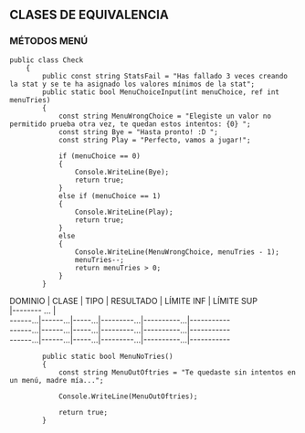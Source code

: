 ## CLASES DE EQUIVALENCIA ##
### MÉTODOS MENÚ ### 
~~~~
public class Check
    {
        public const string StatsFail = "Has fallado 3 veces creando la stat y se te ha asignado los valores mínimos de la stat";
        public static bool MenuChoiceInput(int menuChoice, ref int menuTries)
        {
            const string MenuWrongChoice = "Elegiste un valor no permitido prueba otra vez, te quedan estos intentos: {0} ";
            const string Bye = "Hasta pronto! :D ";
            const string Play = "Perfecto, vamos a jugar!";

            if (menuChoice == 0)
            {
                Console.WriteLine(Bye);
                return true;
            }
            else if (menuChoice == 1)                
            {
                Console.WriteLine(Play);
                return true;
            }
            else
            {
                Console.WriteLine(MenuWrongChoice, menuTries - 1);
                menuTries--;
                return menuTries > 0;
            }
        }
~~~~

DOMINIO  |  CLASE  |  TIPO  | RESULTADO  | LÍMITE INF  | LÍMITE SUP      
|-------- ... |    
------...|------...|-----...|---------...|----------...|-----------      
------...|------...|-----...|---------...|----------...|-----------    
------...|------...|-----...|---------...|----------...|----------- 

~~~
        public static bool MenuNoTries()
        {
            const string MenuOutOftries = "Te quedaste sin intentos en un menú, madre mía...";

            Console.WriteLine(MenuOutOftries);

            return true;
        }
~~~
